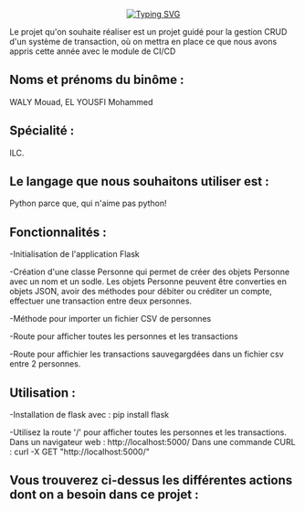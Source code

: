 <p align="center">
<a href="https://git.io/typing-svg"><img src="https://readme-typing-svg.demolab.com?font=Fira+Code&pause=1000&width=435&lines=PROJECT+API+CI%2FCD+WITH+PYTHON.+ILC" alt="Typing SVG" /></a>
  </P>
  
Le projet qu'on souhaite réaliser est un projet guidé pour la gestion CRUD d'un système de transaction, où on mettra en place ce que nous avons appris cette année avec le module de CI/CD


## Noms et prénoms du binôme : 
  WALY Mouad, EL YOUSFI Mohammed 


## Spécialité : 
  ILC.

## Le langage que nous souhaitons utiliser est :
  Python parce que, qui n'aime pas python!
  
## Fonctionnalités :

-Initialisation de l'application Flask

-Création d'une classe Personne qui permet de créer des objets Personne avec un nom et un sodle. Les objets Personne peuvent être converties en objets JSON, avoir des méthodes pour débiter ou créditer un compte, effectuer une transaction entre deux personnes.

-Méthode pour importer un fichier CSV de personnes

-Route pour afficher toutes les personnes et les transactions

-Route pour affichier les transactions sauvegargdées dans un fichier csv entre 2 personnes.

## Utilisation :

-Installation de flask avec :
    pip install flask
   
-Utilisez la route '/' pour afficher toutes les personnes et les transactions. 
    Dans un navigateur web : http://localhost:5000/
    Dans une commande CURL : curl -X GET "http://localhost:5000/"


## Vous trouverez ci-dessus les différentes actions dont on a besoin dans ce projet : 
